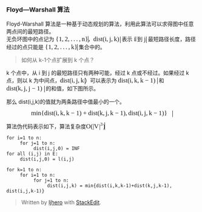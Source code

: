 <div class="se-section-delimiter"></div><div class="se-section-delimiter"></div>

<h3 id="floydwarshall-算法">Floyd—Warshall 算法</h3>

<p>Floyd-Warshall 算法是一种基于动态规划的算法，利用此算法可以求得图中任意两点间的最短路径。 <br>
无负环图中的点记为 <span class="MathJax_Preview"></span><span class="MathJax" id="MathJax-Element-31-Frame" role="textbox" aria-readonly="true" style=""><nobr><span class="math" id="MathJax-Span-466" style="width: 6.083em; display: inline-block;"><span style="display: inline-block; position: relative; width: 5.021em; height: 0px; font-size: 121%;"><span style="position: absolute; clip: rect(1.656em 1000.003em 2.896em -0.41em); top: -2.535em; left: 0.003em;"><span class="mrow" id="MathJax-Span-467"><span class="mo" id="MathJax-Span-468" style="font-family: STIXGeneral-Regular;">{</span><span class="texatom" id="MathJax-Span-469"><span class="mrow" id="MathJax-Span-470"><span class="mn" id="MathJax-Span-471" style="font-family: STIXGeneral-Regular;">1</span><span class="mo" id="MathJax-Span-472" style="font-family: STIXGeneral-Regular;">,</span><span class="mn" id="MathJax-Span-473" style="font-family: STIXGeneral-Regular; padding-left: 0.18em;">2</span><span class="mo" id="MathJax-Span-474" style="font-family: STIXGeneral-Regular;">,</span><span class="mo" id="MathJax-Span-475" style="font-family: STIXGeneral-Regular; padding-left: 0.18em;">.</span><span class="mo" id="MathJax-Span-476" style="font-family: STIXGeneral-Regular; padding-left: 0.18em;">.</span><span class="mo" id="MathJax-Span-477" style="font-family: STIXGeneral-Regular; padding-left: 0.18em;">.</span><span class="mo" id="MathJax-Span-478" style="font-family: STIXGeneral-Regular; padding-left: 0.18em;">,</span><span class="mi" id="MathJax-Span-479" style="font-family: STIXGeneral-Italic; padding-left: 0.18em;">n</span></span></span><span class="mo" id="MathJax-Span-480" style="font-family: STIXGeneral-Regular;">}</span></span><span style="display: inline-block; width: 0px; height: 2.541em;"></span></span></span><span style="border-left-width: 0.004em; border-left-style: solid; display: inline-block; overflow: hidden; width: 0px; height: 1.218em; vertical-align: -0.282em;"></span></span></nobr></span><script type="math/tex" id="MathJax-Element-31">\lbrace{1, 2,...,n}\rbrace</script>，<span class="MathJax_Preview"></span><span class="MathJax" id="MathJax-Element-32-Frame" role="textbox" aria-readonly="true" style=""><nobr><span class="math" id="MathJax-Span-481" style="width: 5.08em; display: inline-block;"><span style="display: inline-block; position: relative; width: 4.194em; height: 0px; font-size: 121%;"><span style="position: absolute; clip: rect(1.656em 1000.003em 2.955em -0.528em); top: -2.535em; left: 0.003em;"><span class="mrow" id="MathJax-Span-482"><span class="mi" id="MathJax-Span-483" style="font-family: STIXGeneral-Italic;">d<span style="display: inline-block; overflow: hidden; height: 1px; width: 0.003em;"></span></span><span class="mi" id="MathJax-Span-484" style="font-family: STIXGeneral-Italic;">i</span><span class="mi" id="MathJax-Span-485" style="font-family: STIXGeneral-Italic;">s</span><span class="mi" id="MathJax-Span-486" style="font-family: STIXGeneral-Italic;">t<span style="display: inline-block; overflow: hidden; height: 1px; width: 0.003em;"></span></span><span class="mo" id="MathJax-Span-487" style="font-family: STIXGeneral-Regular;">(</span><span class="mi" id="MathJax-Span-488" style="font-family: STIXGeneral-Italic;">i</span><span class="mo" id="MathJax-Span-489" style="font-family: STIXGeneral-Regular;">,</span><span class="mi" id="MathJax-Span-490" style="font-family: STIXGeneral-Italic; padding-left: 0.18em;">j<span style="display: inline-block; overflow: hidden; height: 1px; width: 0.003em;"></span></span><span class="mo" id="MathJax-Span-491" style="font-family: STIXGeneral-Regular;">,</span><span class="mi" id="MathJax-Span-492" style="font-family: STIXGeneral-Italic; padding-left: 0.18em;">k<span style="display: inline-block; overflow: hidden; height: 1px; width: 0.003em;"></span></span><span class="mo" id="MathJax-Span-493" style="font-family: STIXGeneral-Regular;">)</span></span><span style="display: inline-block; width: 0px; height: 2.541em;"></span></span></span><span style="border-left-width: 0.004em; border-left-style: solid; display: inline-block; overflow: hidden; width: 0px; height: 1.218em; vertical-align: -0.354em;"></span></span></nobr></span><script type="math/tex" id="MathJax-Element-32">dist(i,j,k)</script> 表示 <span class="MathJax_Preview"></span><span class="MathJax" id="MathJax-Element-33-Frame" role="textbox" aria-readonly="true" style=""><nobr><span class="math" id="MathJax-Span-494" style="width: 0.357em; display: inline-block;"><span style="display: inline-block; position: relative; width: 0.298em; height: 0px; font-size: 121%;"><span style="position: absolute; clip: rect(1.715em 1000.003em 2.718em -0.469em); top: -2.535em; left: 0.003em;"><span class="mrow" id="MathJax-Span-495"><span class="mi" id="MathJax-Span-496" style="font-family: STIXGeneral-Italic;">i</span></span><span style="display: inline-block; width: 0px; height: 2.541em;"></span></span></span><span style="border-left-width: 0.004em; border-left-style: solid; display: inline-block; overflow: hidden; width: 0px; height: 0.932em; vertical-align: -0.068em;"></span></span></nobr></span><script type="math/tex" id="MathJax-Element-33">i</script> 到 <span class="MathJax_Preview"></span><span class="MathJax" id="MathJax-Element-34-Frame" role="textbox" aria-readonly="true" style=""><nobr><span class="math" id="MathJax-Span-497" style="width: 0.475em; display: inline-block;"><span style="display: inline-block; position: relative; width: 0.357em; height: 0px; font-size: 121%;"><span style="position: absolute; clip: rect(1.715em 1000.003em 2.955em -0.646em); top: -2.535em; left: 0.003em;"><span class="mrow" id="MathJax-Span-498"><span class="mi" id="MathJax-Span-499" style="font-family: STIXGeneral-Italic;">j<span style="display: inline-block; overflow: hidden; height: 1px; width: 0.003em;"></span></span></span><span style="display: inline-block; width: 0px; height: 2.541em;"></span></span></span><span style="border-left-width: 0.004em; border-left-style: solid; display: inline-block; overflow: hidden; width: 0px; height: 1.218em; vertical-align: -0.354em;"></span></span></nobr></span><script type="math/tex" id="MathJax-Element-34">j</script> 最短路径长度，路径经过的点只能是 <span class="MathJax_Preview"></span><span class="MathJax" id="MathJax-Element-35-Frame" role="textbox" aria-readonly="true" style=""><nobr><span class="math" id="MathJax-Span-500" style="width: 6.083em; display: inline-block;"><span style="display: inline-block; position: relative; width: 5.021em; height: 0px; font-size: 121%;"><span style="position: absolute; clip: rect(1.656em 1000.003em 2.896em -0.41em); top: -2.535em; left: 0.003em;"><span class="mrow" id="MathJax-Span-501"><span class="mo" id="MathJax-Span-502" style="font-family: STIXGeneral-Regular;">{</span><span class="texatom" id="MathJax-Span-503"><span class="mrow" id="MathJax-Span-504"><span class="mn" id="MathJax-Span-505" style="font-family: STIXGeneral-Regular;">1</span><span class="mo" id="MathJax-Span-506" style="font-family: STIXGeneral-Regular;">,</span><span class="mn" id="MathJax-Span-507" style="font-family: STIXGeneral-Regular; padding-left: 0.18em;">2</span><span class="mo" id="MathJax-Span-508" style="font-family: STIXGeneral-Regular;">,</span><span class="mo" id="MathJax-Span-509" style="font-family: STIXGeneral-Regular; padding-left: 0.18em;">.</span><span class="mo" id="MathJax-Span-510" style="font-family: STIXGeneral-Regular; padding-left: 0.18em;">.</span><span class="mo" id="MathJax-Span-511" style="font-family: STIXGeneral-Regular; padding-left: 0.18em;">.</span><span class="mo" id="MathJax-Span-512" style="font-family: STIXGeneral-Regular; padding-left: 0.18em;">,</span><span class="mi" id="MathJax-Span-513" style="font-family: STIXGeneral-Italic; padding-left: 0.18em;">k<span style="display: inline-block; overflow: hidden; height: 1px; width: 0.003em;"></span></span></span></span><span class="mo" id="MathJax-Span-514" style="font-family: STIXGeneral-Regular;">}</span></span><span style="display: inline-block; width: 0px; height: 2.541em;"></span></span></span><span style="border-left-width: 0.004em; border-left-style: solid; display: inline-block; overflow: hidden; width: 0px; height: 1.218em; vertical-align: -0.282em;"></span></span></nobr></span><script type="math/tex" id="MathJax-Element-35">\lbrace{1,2,...,k}\rbrace</script> 集合中的。</p>

<blockquote>
  <p>如何从 k-1个点扩展到 k 个点？</p>
</blockquote>

<p>k 个点中，从 i 到 j 的最短路径只有两种可能，经过 k 点或不经过。如果经过 k 点，则以 k 为中间点，<span class="MathJax_Preview"></span><span class="MathJax" id="MathJax-Element-36-Frame" role="textbox" aria-readonly="true" style=""><nobr><span class="math" id="MathJax-Span-515" style="width: 4.666em; display: inline-block;"><span style="display: inline-block; position: relative; width: 3.84em; height: 0px; font-size: 121%;"><span style="position: absolute; clip: rect(1.656em 1000.003em 2.955em -0.528em); top: -2.535em; left: 0.003em;"><span class="mrow" id="MathJax-Span-516"><span class="mi" id="MathJax-Span-517" style="font-family: STIXGeneral-Italic;">d<span style="display: inline-block; overflow: hidden; height: 1px; width: 0.003em;"></span></span><span class="mi" id="MathJax-Span-518" style="font-family: STIXGeneral-Italic;">i</span><span class="mi" id="MathJax-Span-519" style="font-family: STIXGeneral-Italic;">s</span><span class="mi" id="MathJax-Span-520" style="font-family: STIXGeneral-Italic;">t<span style="display: inline-block; overflow: hidden; height: 1px; width: 0.003em;"></span></span><span class="mo" id="MathJax-Span-521" style="font-family: STIXGeneral-Regular;">(</span><span class="mi" id="MathJax-Span-522" style="font-family: STIXGeneral-Italic;">i</span><span class="mo" id="MathJax-Span-523" style="font-family: STIXGeneral-Regular;">,</span><span class="mi" id="MathJax-Span-524" style="font-family: STIXGeneral-Italic; padding-left: 0.18em;">j<span style="display: inline-block; overflow: hidden; height: 1px; width: 0.003em;"></span></span><span class="mo" id="MathJax-Span-525" style="font-family: STIXGeneral-Regular;">,</span><span class="mi" id="MathJax-Span-526" style="font-family: STIXGeneral-Italic; padding-left: 0.18em;">k<span style="display: inline-block; overflow: hidden; height: 1px; width: 0.003em;"></span></span></span><span style="display: inline-block; width: 0px; height: 2.541em;"></span></span></span><span style="border-left-width: 0.004em; border-left-style: solid; display: inline-block; overflow: hidden; width: 0px; height: 1.218em; vertical-align: -0.354em;"></span></span></nobr></span><script type="math/tex" id="MathJax-Element-36">dist(i,j,k</script>）可以表示为 <span class="MathJax_Preview"></span><span class="MathJax" id="MathJax-Element-37-Frame" role="textbox" aria-readonly="true" style=""><nobr><span class="math" id="MathJax-Span-527" style="width: 7.382em; display: inline-block;"><span style="display: inline-block; position: relative; width: 6.083em; height: 0px; font-size: 121%;"><span style="position: absolute; clip: rect(1.656em 1000.003em 2.896em -0.528em); top: -2.535em; left: 0.003em;"><span class="mrow" id="MathJax-Span-528"><span class="mi" id="MathJax-Span-529" style="font-family: STIXGeneral-Italic;">d<span style="display: inline-block; overflow: hidden; height: 1px; width: 0.003em;"></span></span><span class="mi" id="MathJax-Span-530" style="font-family: STIXGeneral-Italic;">i</span><span class="mi" id="MathJax-Span-531" style="font-family: STIXGeneral-Italic;">s</span><span class="mi" id="MathJax-Span-532" style="font-family: STIXGeneral-Italic;">t<span style="display: inline-block; overflow: hidden; height: 1px; width: 0.003em;"></span></span><span class="mo" id="MathJax-Span-533" style="font-family: STIXGeneral-Regular;">(</span><span class="mi" id="MathJax-Span-534" style="font-family: STIXGeneral-Italic;">i</span><span class="mo" id="MathJax-Span-535" style="font-family: STIXGeneral-Regular;">,</span><span class="mi" id="MathJax-Span-536" style="font-family: STIXGeneral-Italic; padding-left: 0.18em;">k<span style="display: inline-block; overflow: hidden; height: 1px; width: 0.003em;"></span></span><span class="mo" id="MathJax-Span-537" style="font-family: STIXGeneral-Regular;">,</span><span class="mi" id="MathJax-Span-538" style="font-family: STIXGeneral-Italic; padding-left: 0.18em;">k<span style="display: inline-block; overflow: hidden; height: 1px; width: 0.003em;"></span></span><span class="mo" id="MathJax-Span-539" style="font-family: STIXGeneral-Regular; padding-left: 0.239em;">−</span><span class="mn" id="MathJax-Span-540" style="font-family: STIXGeneral-Regular; padding-left: 0.239em;">1</span><span class="mo" id="MathJax-Span-541" style="font-family: STIXGeneral-Regular;">)</span></span><span style="display: inline-block; width: 0px; height: 2.541em;"></span></span></span><span style="border-left-width: 0.004em; border-left-style: solid; display: inline-block; overflow: hidden; width: 0px; height: 1.218em; vertical-align: -0.282em;"></span></span></nobr></span><script type="math/tex" id="MathJax-Element-37">dist(i,k,k-1)</script> 和 <span class="MathJax_Preview"></span><span class="MathJax" id="MathJax-Element-38-Frame" role="textbox" aria-readonly="true" style=""><nobr><span class="math" id="MathJax-Span-542" style="width: 7.146em; display: inline-block;"><span style="display: inline-block; position: relative; width: 5.906em; height: 0px; font-size: 121%;"><span style="position: absolute; clip: rect(1.656em 1000.003em 2.955em -0.528em); top: -2.535em; left: 0.003em;"><span class="mrow" id="MathJax-Span-543"><span class="mi" id="MathJax-Span-544" style="font-family: STIXGeneral-Italic;">d<span style="display: inline-block; overflow: hidden; height: 1px; width: 0.003em;"></span></span><span class="mi" id="MathJax-Span-545" style="font-family: STIXGeneral-Italic;">i</span><span class="mi" id="MathJax-Span-546" style="font-family: STIXGeneral-Italic;">s</span><span class="mi" id="MathJax-Span-547" style="font-family: STIXGeneral-Italic;">t<span style="display: inline-block; overflow: hidden; height: 1px; width: 0.003em;"></span></span><span class="mo" id="MathJax-Span-548" style="font-family: STIXGeneral-Regular;">(</span><span class="mi" id="MathJax-Span-549" style="font-family: STIXGeneral-Italic;">k<span style="display: inline-block; overflow: hidden; height: 1px; width: 0.003em;"></span></span><span class="mo" id="MathJax-Span-550" style="font-family: STIXGeneral-Regular;">,</span><span class="mi" id="MathJax-Span-551" style="font-family: STIXGeneral-Italic; padding-left: 0.18em;">j<span style="display: inline-block; overflow: hidden; height: 1px; width: 0.003em;"></span></span><span class="mo" id="MathJax-Span-552" style="font-family: STIXGeneral-Regular;">,</span><span class="mi" id="MathJax-Span-553" style="font-family: STIXGeneral-Italic; padding-left: 0.18em;">j<span style="display: inline-block; overflow: hidden; height: 1px; width: 0.003em;"></span></span><span class="mo" id="MathJax-Span-554" style="font-family: STIXGeneral-Regular; padding-left: 0.239em;">−</span><span class="mn" id="MathJax-Span-555" style="font-family: STIXGeneral-Regular; padding-left: 0.239em;">1</span><span class="mo" id="MathJax-Span-556" style="font-family: STIXGeneral-Regular;">)</span></span><span style="display: inline-block; width: 0px; height: 2.541em;"></span></span></span><span style="border-left-width: 0.004em; border-left-style: solid; display: inline-block; overflow: hidden; width: 0px; height: 1.218em; vertical-align: -0.354em;"></span></span></nobr></span><script type="math/tex" id="MathJax-Element-38">dist(k,j,j-1)</script> 的和值，如下图所示。</p>

<p>那么 dist(i,j,k)的值就为两条路径中值最小的一个。 <br>
<span class="MathJax_Preview"></span><div class="MathJax_Display" role="textbox" aria-readonly="true" style="text-align: center;"><span class="MathJax" id="MathJax-Element-39-Frame" style=""><nobr><span class="math" id="MathJax-Span-557" style="width: 26.685em; display: inline-block;"><span style="display: inline-block; position: relative; width: 22.022em; height: 0px; font-size: 121%;"><span style="position: absolute; clip: rect(1.656em 1000.003em 2.955em -0.528em); top: -2.535em; left: 0.003em;"><span class="mrow" id="MathJax-Span-558"><span class="mi" id="MathJax-Span-559" style="font-family: STIXGeneral-Italic;">m</span><span class="mi" id="MathJax-Span-560" style="font-family: STIXGeneral-Italic;">i</span><span class="mi" id="MathJax-Span-561" style="font-family: STIXGeneral-Italic;">n</span><span class="mo" id="MathJax-Span-562" style="font-family: STIXGeneral-Regular;">{</span><span class="texatom" id="MathJax-Span-563"><span class="mrow" id="MathJax-Span-564"><span class="mi" id="MathJax-Span-565" style="font-family: STIXGeneral-Italic;">d<span style="display: inline-block; overflow: hidden; height: 1px; width: 0.003em;"></span></span><span class="mi" id="MathJax-Span-566" style="font-family: STIXGeneral-Italic;">i</span><span class="mi" id="MathJax-Span-567" style="font-family: STIXGeneral-Italic;">s</span><span class="mi" id="MathJax-Span-568" style="font-family: STIXGeneral-Italic;">t<span style="display: inline-block; overflow: hidden; height: 1px; width: 0.003em;"></span></span><span class="mo" id="MathJax-Span-569" style="font-family: STIXGeneral-Regular;">(</span><span class="mi" id="MathJax-Span-570" style="font-family: STIXGeneral-Italic;">i</span><span class="mo" id="MathJax-Span-571" style="font-family: STIXGeneral-Regular;">,</span><span class="mi" id="MathJax-Span-572" style="font-family: STIXGeneral-Italic; padding-left: 0.18em;">k<span style="display: inline-block; overflow: hidden; height: 1px; width: 0.003em;"></span></span><span class="mo" id="MathJax-Span-573" style="font-family: STIXGeneral-Regular;">,</span><span class="mi" id="MathJax-Span-574" style="font-family: STIXGeneral-Italic; padding-left: 0.18em;">k<span style="display: inline-block; overflow: hidden; height: 1px; width: 0.003em;"></span></span><span class="mo" id="MathJax-Span-575" style="font-family: STIXGeneral-Regular; padding-left: 0.239em;">−</span><span class="mn" id="MathJax-Span-576" style="font-family: STIXGeneral-Regular; padding-left: 0.239em;">1</span><span class="mo" id="MathJax-Span-577" style="font-family: STIXGeneral-Regular;">)</span><span class="mo" id="MathJax-Span-578" style="font-family: STIXGeneral-Regular; padding-left: 0.239em;">+</span><span class="mi" id="MathJax-Span-579" style="font-family: STIXGeneral-Italic; padding-left: 0.239em;">d<span style="display: inline-block; overflow: hidden; height: 1px; width: 0.003em;"></span></span><span class="mi" id="MathJax-Span-580" style="font-family: STIXGeneral-Italic;">i</span><span class="mi" id="MathJax-Span-581" style="font-family: STIXGeneral-Italic;">s</span><span class="mi" id="MathJax-Span-582" style="font-family: STIXGeneral-Italic;">t<span style="display: inline-block; overflow: hidden; height: 1px; width: 0.003em;"></span></span><span class="mo" id="MathJax-Span-583" style="font-family: STIXGeneral-Regular;">(</span><span class="mi" id="MathJax-Span-584" style="font-family: STIXGeneral-Italic;">k<span style="display: inline-block; overflow: hidden; height: 1px; width: 0.003em;"></span></span><span class="mo" id="MathJax-Span-585" style="font-family: STIXGeneral-Regular;">,</span><span class="mi" id="MathJax-Span-586" style="font-family: STIXGeneral-Italic; padding-left: 0.18em;">j<span style="display: inline-block; overflow: hidden; height: 1px; width: 0.003em;"></span></span><span class="mo" id="MathJax-Span-587" style="font-family: STIXGeneral-Regular;">,</span><span class="mi" id="MathJax-Span-588" style="font-family: STIXGeneral-Italic; padding-left: 0.18em;">k<span style="display: inline-block; overflow: hidden; height: 1px; width: 0.003em;"></span></span><span class="mo" id="MathJax-Span-589" style="font-family: STIXGeneral-Regular; padding-left: 0.239em;">−</span><span class="mn" id="MathJax-Span-590" style="font-family: STIXGeneral-Regular; padding-left: 0.239em;">1</span><span class="mo" id="MathJax-Span-591" style="font-family: STIXGeneral-Regular;">)</span><span class="mo" id="MathJax-Span-592" style="font-family: STIXGeneral-Regular;">,</span><span class="mi" id="MathJax-Span-593" style="font-family: STIXGeneral-Italic; padding-left: 0.18em;">d<span style="display: inline-block; overflow: hidden; height: 1px; width: 0.003em;"></span></span><span class="mi" id="MathJax-Span-594" style="font-family: STIXGeneral-Italic;">i</span><span class="mi" id="MathJax-Span-595" style="font-family: STIXGeneral-Italic;">s</span><span class="mi" id="MathJax-Span-596" style="font-family: STIXGeneral-Italic;">t<span style="display: inline-block; overflow: hidden; height: 1px; width: 0.003em;"></span></span><span class="mo" id="MathJax-Span-597" style="font-family: STIXGeneral-Regular;">(</span><span class="mi" id="MathJax-Span-598" style="font-family: STIXGeneral-Italic;">i</span><span class="mo" id="MathJax-Span-599" style="font-family: STIXGeneral-Regular;">,</span><span class="mi" id="MathJax-Span-600" style="font-family: STIXGeneral-Italic; padding-left: 0.18em;">j<span style="display: inline-block; overflow: hidden; height: 1px; width: 0.003em;"></span></span><span class="mo" id="MathJax-Span-601" style="font-family: STIXGeneral-Regular;">,</span><span class="mi" id="MathJax-Span-602" style="font-family: STIXGeneral-Italic; padding-left: 0.18em;">k<span style="display: inline-block; overflow: hidden; height: 1px; width: 0.003em;"></span></span><span class="mo" id="MathJax-Span-603" style="font-family: STIXGeneral-Regular; padding-left: 0.239em;">−</span><span class="mn" id="MathJax-Span-604" style="font-family: STIXGeneral-Regular; padding-left: 0.239em;">1</span><span class="mo" id="MathJax-Span-605" style="font-family: STIXGeneral-Regular;">)</span></span></span><span class="mo" id="MathJax-Span-606" style="font-family: STIXGeneral-Regular;">}</span></span><span style="display: inline-block; width: 0px; height: 2.541em;"></span></span></span><span style="border-left-width: 0.004em; border-left-style: solid; display: inline-block; overflow: hidden; width: 0px; height: 1.218em; vertical-align: -0.354em;"></span></span></nobr></span></div><script type="math/tex; mode=display" id="MathJax-Element-39">min\lbrace{dist(i,k,k-1)+dist(k,j,k-1), dist(i,j,k-1)}\rbrace</script></p>

<p>算法伪代码表示如下，算法复杂度<span class="MathJax_Preview"></span><span class="MathJax" id="MathJax-Element-40-Frame" role="textbox" aria-readonly="true" style=""><nobr><span class="math" id="MathJax-Span-607" style="width: 3.545em; display: inline-block;"><span style="display: inline-block; position: relative; width: 2.896em; height: 0px; font-size: 121%;"><span style="position: absolute; clip: rect(1.479em 1000.003em 2.896em -0.469em); top: -2.535em; left: 0.003em;"><span class="mrow" id="MathJax-Span-608"><span class="mi" id="MathJax-Span-609" style="font-family: STIXGeneral-Italic;">O</span><span class="mo" id="MathJax-Span-610" style="font-family: STIXGeneral-Regular;">(</span><span class="texatom" id="MathJax-Span-611"><span class="mrow" id="MathJax-Span-612"><span class="mo" id="MathJax-Span-613" style="font-family: STIXGeneral-Regular;">|</span></span></span><span class="mi" id="MathJax-Span-614" style="font-family: STIXGeneral-Italic;">V<span style="display: inline-block; overflow: hidden; height: 1px; width: 0.062em;"></span></span><span class="msubsup" id="MathJax-Span-615"><span style="display: inline-block; position: relative; width: 0.593em; height: 0px;"><span style="position: absolute; clip: rect(1.715em 1000.003em 2.718em -0.469em); top: -2.535em; left: 0.003em;"><span class="texatom" id="MathJax-Span-616"><span class="mrow" id="MathJax-Span-617"><span class="mo" id="MathJax-Span-618" style="font-family: STIXGeneral-Regular;">|</span></span></span><span style="display: inline-block; width: 0px; height: 2.541em;"></span></span><span style="position: absolute; top: -2.594em; left: 0.18em;"><span class="mn" id="MathJax-Span-619" style="font-size: 70.7%; font-family: STIXGeneral-Regular;">3</span><span style="display: inline-block; width: 0px; height: 2.187em;"></span></span></span></span><span class="mo" id="MathJax-Span-620" style="font-family: STIXGeneral-Regular;">)</span></span><span style="display: inline-block; width: 0px; height: 2.541em;"></span></span></span><span style="border-left-width: 0.004em; border-left-style: solid; display: inline-block; overflow: hidden; width: 0px; height: 1.432em; vertical-align: -0.282em;"></span></span></nobr></span><script type="math/tex" id="MathJax-Element-40">O(|V|^3)</script></p><div class="se-section-delimiter"></div>

<pre class="prettyprint prettyprinted" style=""><code><span class="kwd">for</span><span class="pln"> i</span><span class="pun">=</span><span class="lit">1</span><span class="pln"> to n</span><span class="pun">:</span><span class="pln">
     </span><span class="kwd">for</span><span class="pln"> j</span><span class="pun">=</span><span class="lit">1</span><span class="pln"> to n</span><span class="pun">:</span><span class="pln">
          dist</span><span class="pun">(</span><span class="pln">i</span><span class="pun">,</span><span class="pln">j</span><span class="pun">,</span><span class="lit">0</span><span class="pun">)</span><span class="pln"> </span><span class="pun">=</span><span class="pln"> INF
</span><span class="kwd">for</span><span class="pln"> all </span><span class="pun">(</span><span class="pln">i</span><span class="pun">,</span><span class="pln">j</span><span class="pun">)</span><span class="pln"> </span><span class="kwd">in</span><span class="pln"> E</span><span class="pun">:</span><span class="pln">
     dist</span><span class="pun">(</span><span class="pln">i</span><span class="pun">,</span><span class="pln">j</span><span class="pun">,</span><span class="lit">0</span><span class="pun">)</span><span class="pln"> </span><span class="pun">=</span><span class="pln"> l</span><span class="pun">(</span><span class="pln">i</span><span class="pun">,</span><span class="pln">j</span><span class="pun">)</span><span class="pln">

</span><span class="kwd">for</span><span class="pln"> k</span><span class="pun">=</span><span class="lit">1</span><span class="pln"> to n</span><span class="pun">:</span><span class="pln">
     </span><span class="kwd">for</span><span class="pln"> i</span><span class="pun">=</span><span class="lit">1</span><span class="pln"> to n</span><span class="pun">:</span><span class="pln">
          </span><span class="kwd">for</span><span class="pln"> j</span><span class="pun">=</span><span class="lit">1</span><span class="pln"> to n</span><span class="pun">:</span><span class="pln">
               dist</span><span class="pun">(</span><span class="pln">i</span><span class="pun">,</span><span class="pln">j</span><span class="pun">,</span><span class="pln">k</span><span class="pun">)</span><span class="pln"> </span><span class="pun">=</span><span class="pln"> min</span><span class="pun">{</span><span class="pln">dist</span><span class="pun">(</span><span class="pln">i</span><span class="pun">,</span><span class="pln">k</span><span class="pun">,</span><span class="pln">k</span><span class="pun">-</span><span class="lit">1</span><span class="pun">)+</span><span class="pln">dist</span><span class="pun">(</span><span class="pln">k</span><span class="pun">,</span><span class="pln">j</span><span class="pun">,</span><span class="pln">k</span><span class="pun">-</span><span class="lit">1</span><span class="pun">),</span><span class="pln"> dist</span><span class="pun">(</span><span class="pln">i</span><span class="pun">,</span><span class="pln">j</span><span class="pun">,</span><span class="pln">k</span><span class="pun">-</span><span class="lit">1</span><span class="pun">)}</span></code></pre>

<blockquote>
  <p>Written by <a href="http://ljhero.info">ljhero</a> with <a href="https://stackedit.io/">StackEdit</a>.</p>
</blockquote>